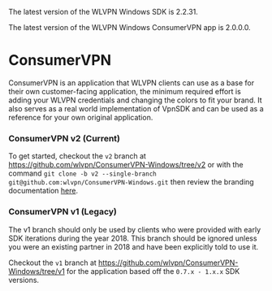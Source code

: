 The latest version of the WLVPN Windows SDK is 2.2.31.

The latest version of the WLVPN Windows ConsumerVPN app is 2.0.0.0.
  
# ConsumerVPN

ConsumerVPN is an application that WLVPN clients can use as a base for their own customer-facing application, the minimum required effort is adding your WLVPN credentials and changing the colors to fit your brand. It also serves as a real world implementation of VpnSDK and can be used as a reference for your own original application.

### ConsumerVPN v2 (Current)

To get started, checkout the `v2` branch at https://github.com/wlvpn/ConsumerVPN-Windows/tree/v2 or with the command `git clone -b v2 --single-branch git@github.com:wlvpn/ConsumerVPN-Windows.git` then review the branding documentation [here](https://wlvpn.github.io/VpnSDK.NET-Documentation/v2/articles/branding.html).

### ConsumerVPN v1 (Legacy)

The v1 branch should only be used by clients who were provided with early SDK iterations during the year 2018. This branch should be ignored unless you were an existing partner in 2018 and have been explicitly told to use it.

Checkout the `v1` branch at https://github.com/wlvpn/ConsumerVPN-Windows/tree/v1 for the application based off the `0.7.x - 1.x.x` SDK versions.
